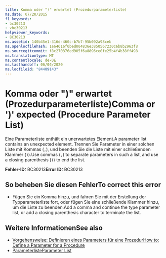 ```yaml
---
title: Komma oder ")" erwartet (Prozedurparameterliste)
ms.date: 07/20/2015
f1_keywords:
- bc30213
- vbc30213
helpviewer_keywords:
- BC30213
ms.assetid: 140b45e1-316d-460c-b7b7-95b092a98ceb
ms.openlocfilehash: 1e64616f0bed004836e3850567230c6b8b2963f8
ms.sourcegitcommit: f8c270376ed905f6a8896ce0fe25b4f4b38ff498
ms.translationtype: MT
ms.contentlocale: de-DE
ms.lasthandoff: 06/04/2020
ms.locfileid: "84409143"
---
```

# <a name="comma-or--expected-procedure-parameter-list"></a><span data-ttu-id="11dce-102">Komma oder ")" erwartet (Prozedurparameterliste)</span><span class="sxs-lookup"><span data-stu-id="11dce-102">Comma or ')' expected (Procedure Parameter List)</span></span>
<span data-ttu-id="11dce-103">Eine Parameterliste enthält ein unerwartetes Element.</span><span class="sxs-lookup"><span data-stu-id="11dce-103">A parameter list contains an unexpected element.</span></span> <span data-ttu-id="11dce-104">Trennen Sie Parameter in einer solchen Liste mit Kommas (`,`), und beenden Sie die Liste mit einer schließenden Klammer (`)`).</span><span class="sxs-lookup"><span data-stu-id="11dce-104">Use commas (`,`) to separate parameters in such a list, and use a closing parenthesis (`)`) to end the list.</span></span>  
  
 <span data-ttu-id="11dce-105">**Fehler-ID:** BC30213</span><span class="sxs-lookup"><span data-stu-id="11dce-105">**Error ID:** BC30213</span></span>  
  
## <a name="to-correct-this-error"></a><span data-ttu-id="11dce-106">So beheben Sie diesen Fehler</span><span class="sxs-lookup"><span data-stu-id="11dce-106">To correct this error</span></span>  
  
- <span data-ttu-id="11dce-107">Fügen Sie ein Komma hinzu, und fahren Sie mit der Erstellung der Typparameterliste fort, oder fügen Sie eine schließende Klammer hinzu, um die Liste zu beenden.</span><span class="sxs-lookup"><span data-stu-id="11dce-107">Add a comma and continue the type parameter list, or add a closing parenthesis character to terminate the list.</span></span>  
  
## <a name="see-also"></a><span data-ttu-id="11dce-108">Weitere Informationen</span><span class="sxs-lookup"><span data-stu-id="11dce-108">See also</span></span>

- [<span data-ttu-id="11dce-109">Vorgehensweise: Definieren eines Parameters für eine Prozedur</span><span class="sxs-lookup"><span data-stu-id="11dce-109">How to: Define a Parameter for a Procedure</span></span>](../programming-guide/language-features/procedures/how-to-define-a-parameter-for-a-procedure.md)
- [<span data-ttu-id="11dce-110">Parameterliste</span><span class="sxs-lookup"><span data-stu-id="11dce-110">Parameter List</span></span>](../language-reference/statements/parameter-list.md)
